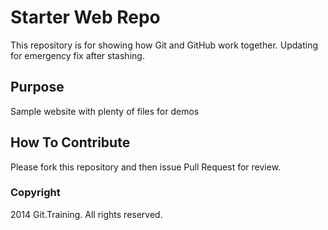 # Starter Web Repo

This repository is for showing how Git and GitHub work together.
Updating for emergency fix after stashing.

## Purpose

Sample website with plenty of files for demos

## How To Contribute

Please fork this repository and then issue Pull Request for review.

### Copyright

2014 Git.Training. All rights reserved.